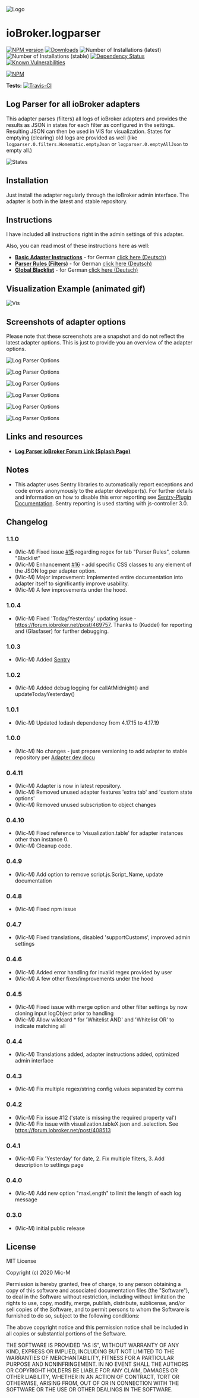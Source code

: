 ![Logo](admin/logparser.png)
# ioBroker.logparser

[![NPM version](http://img.shields.io/npm/v/iobroker.logparser.svg)](https://www.npmjs.com/package/iobroker.logparser)
[![Downloads](https://img.shields.io/npm/dm/iobroker.logparser.svg)](https://www.npmjs.com/package/iobroker.logparser)
![Number of Installations (latest)](http://iobroker.live/badges/logparser-installed.svg)
![Number of Installations (stable)](http://iobroker.live/badges/logparser-stable.svg)
[![Dependency Status](https://img.shields.io/david/Mic-M/iobroker.logparser.svg)](https://david-dm.org/Mic-M/iobroker.logparser)
[![Known Vulnerabilities](https://snyk.io/test/github/Mic-M/ioBroker.logparser/badge.svg)](https://snyk.io/test/github/Mic-M/ioBroker.logparser)

[![NPM](https://nodei.co/npm/iobroker.logparser.png?downloads=true)](https://nodei.co/npm/iobroker.logparser/)

**Tests:** [![Travis-CI](http://img.shields.io/travis/Mic-M/ioBroker.logparser/master.svg)](https://travis-ci.org/Mic-M/ioBroker.logparser)

## Log Parser for all ioBroker adapters

This adapter parses (filters) all logs of ioBroker adapters and provides the results as JSON in states for each filter as configured in the settings.
Resulting JSON can then be used in VIS for visualization. States for emptying (clearing) old logs are provided as well (like `logparser.0.filters.Homematic.emptyJson` or `logparser.0.emptyAllJson` to empty all.)

![States](docs/en/img/states.png)


## Installation

Just install the adapter regularly through the ioBroker admin interface. The adapter is both in the latest and stable repository.

## Instructions

I have included all instructions right in the admin settings of this adapter.

Also, you can read most of these instructions here as well:
* [**Basic Adapter Instructions**](https://github.com/Mic-M/ioBroker.logparser/blob/master/admin/doc-md/start_en.md) - for German [click here (Deutsch)](https://github.com/Mic-M/ioBroker.logparser/blob/master/admin/doc-md/start_de.md)
* [**Parser Rules (Filters)**](https://github.com/Mic-M/ioBroker.logparser/blob/master/admin/doc-md/table-parser-rules_en.md) - for German [click here (Deutsch)](https://github.com/Mic-M/ioBroker.logparser/blob/master/admin/doc-md/table-parser-rules_de.md)
* [**Global Blacklist**](https://github.com/Mic-M/ioBroker.logparser/blob/master/admin/doc-md/table-global-blacklist_en.md) - for German [click here (Deutsch)](https://github.com/Mic-M/ioBroker.logparser/blob/master/admin/doc-md/table-global-blacklist_de.md)


## Visualization Example (animated gif)

![Vis](docs/de/img/visintro.gif)

## Screenshots of adapter options

Please note that these screenshots are a snapshot and do not reflect the latest adapter options.
This is just to provide you an overview of the adapter options. 

![Log Parser Options](admin/img/option-screenshots/tab-start.png)

![Log Parser Options](admin/img/option-screenshots/tab-parser-rules.png)

![Log Parser Options](admin/img/option-screenshots/tab-further-settings.png)

![Log Parser Options](admin/img/option-screenshots/tab-vis.png)

![Log Parser Options](admin/img/option-screenshots/tab-global-blacklist.png)

![Log Parser Options](admin/img/option-screenshots/tab-expert-settings.png)


## Links and resources
* [**Log Parser ioBroker Forum Link (Splash Page)**](https://forum.iobroker.net/topic/37793/log-parser-adapter-splash-page)


## Notes
* This adapter uses Sentry libraries to automatically report exceptions and code errors anonymously to the adapter developer(s). For further details and information on how to disable this error reporting see [Sentry-Plugin Documentation](https://github.com/ioBroker/plugin-sentry#plugin-sentry). Sentry reporting is used starting with js-controller 3.0.



## Changelog

### 1.1.0
* (Mic-M) Fixed issue [#15](https://github.com/Mic-M/ioBroker.logparser/issues/15) regarding regex for tab "Parser Rules", column "Blacklist"
* (Mic-M) Enhancement [#16](https://github.com/Mic-M/ioBroker.logparser/issues/16) - add specific CSS classes to any element of the JSON log per adapter option.
* (Mic-M) Major improvement: Implemented entire documentation into adapter itself to significantly improve usability.
* (Mic-M) A few improvements under the hood.


### 1.0.4
* (Mic-M) Fixed 'Today/Yesterday' updating issue - https://forum.iobroker.net/post/469757. Thanks to (Kuddel) for reporting and (Glasfaser) for further debugging.

### 1.0.3
* (Mic-M) Added [Sentry](https://github.com/ioBroker/plugin-sentry)

### 1.0.2
* (Mic-M) Added debug logging for callAtMidnight() and updateTodayYesterday()

### 1.0.1
* (Mic-M) Updated lodash dependency from 4.17.15 to 4.17.19

### 1.0.0
* (Mic-M) No changes - just prepare versioning to add adapter to stable repository per [Adapter dev docu](https://github.com/ioBroker/ioBroker.docs/blob/master/docs/en/dev/adapterdev.md#versioning)

### 0.4.11
* (Mic-M) Adapter is now in latest repository.
* (Mic-M) Removed unused adapter features 'extra tab' and 'custom state options'
* (Mic-M) Removed unused subscription to object changes

### 0.4.10
* (Mic-M) Fixed reference to 'visualization.table' for adapter instances other than instance 0.
* (Mic-M) Cleanup code.

### 0.4.9
* (Mic-M) Add option to remove script.js.Script_Name, update documentation

### 0.4.8
* (Mic-M) Fixed npm issue

### 0.4.7
* (Mic-M) Fixed translations, disabled 'supportCustoms', improved admin settings

### 0.4.6
* (Mic-M) Added error handling for invalid regex provided by user
* (Mic-M) A few other fixes/improvements under the hood

### 0.4.5
* (Mic-M) Fixed issue with merge option and other filter settings by now cloning input logObject prior to handling
* (Mic-M) Allow wildcard * for 'Whitelist AND' and 'Whitelist OR' to indicate matching all

### 0.4.4
* (Mic-M) Translations added, adapter instructions added, optimized admin interface

### 0.4.3
* (Mic-M) Fix multiple regex/string config values separated by comma

### 0.4.2
* (Mic-M) Fix issue #12 ('state is missing the required property val')
* (Mic-M) Fix issue with visualization.tableX.json and .selection. See https://forum.iobroker.net/post/408513

### 0.4.1
* (Mic-M) Fix 'Yesterday' for date, 2. Fix multiple filters, 3. Add description to settings page

### 0.4.0
* (Mic-M) Add new option "maxLength" to limit the length of each log message

### 0.3.0
* (Mic-M) initial public release

## License
MIT License

Copyright (c) 2020 Mic-M

Permission is hereby granted, free of charge, to any person obtaining a copy
of this software and associated documentation files (the "Software"), to deal
in the Software without restriction, including without limitation the rights
to use, copy, modify, merge, publish, distribute, sublicense, and/or sell
copies of the Software, and to permit persons to whom the Software is
furnished to do so, subject to the following conditions:

The above copyright notice and this permission notice shall be included in all
copies or substantial portions of the Software.

THE SOFTWARE IS PROVIDED "AS IS", WITHOUT WARRANTY OF ANY KIND, EXPRESS OR
IMPLIED, INCLUDING BUT NOT LIMITED TO THE WARRANTIES OF MERCHANTABILITY,
FITNESS FOR A PARTICULAR PURPOSE AND NONINFRINGEMENT. IN NO EVENT SHALL THE
AUTHORS OR COPYRIGHT HOLDERS BE LIABLE FOR ANY CLAIM, DAMAGES OR OTHER
LIABILITY, WHETHER IN AN ACTION OF CONTRACT, TORT OR OTHERWISE, ARISING FROM,
OUT OF OR IN CONNECTION WITH THE SOFTWARE OR THE USE OR OTHER DEALINGS IN THE
SOFTWARE.